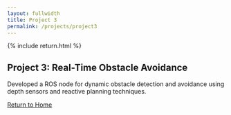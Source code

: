 ```yaml
---
layout: fullwidth
title: Project 3
permalink: /projects/project3
---
```


{% include return.html %}

<section class="project-details">
  <h1>Project 3: Real-Time Obstacle Avoidance</h1>
  <p>
    Developed a ROS node for dynamic obstacle detection and avoidance
    using depth sensors and reactive planning techniques.
  </p>
</section>

<footer class="page-return-footer">
  <a href="/" class="return-btn">Return to Home</a>
</footer>
